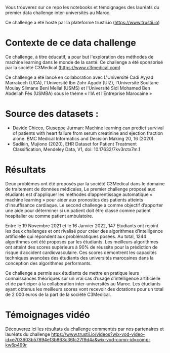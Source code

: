 Vous trouverez sur ce repo les notebooks et témoignages des lauréats du premier data challenge inter-universités au Maroc.

Ce challenge a été hosté par la plateforme trustii.io (https://www.trustii.io)

# Contexte de ce data challenge

Ce challenge, à titre éducatif, a pour but l'exploration des méthodes de machine learning dans le monde de la santé. Ce challenge a été sponsorisé par la société C3Medical (https://www.c3medical.com)

Ce challenge a été lancé en collaboration avec L'Université Cadi Ayyad Marrakech (UCA), l'Université Ibn Zohr Agadir (UIZ), l'Université Soultane Moulay Slimane Beni Mellal (USMS) et l'Université Sidi Mohamed Ben Abdellah Fès (USMBA) sous le thème « l’IA et l’Entreprise Marocaine »

# Source des datasets :
* Davide Chicco, Giuseppe Jurman: Machine learning can predict survival of patients with heart failure from serum creatinine and ejection fraction alone. BMC Medical Informatics and Decision Making 20, 16 (2020).
* Sadikin, Mujiono (2020), EHR Dataset for Patient Treatment Classification, Mendeley Data, V1, doi: 10.17632/7kv3rctx7m.1

# Résultats 

Deux problèmes ont été proposés par la société C3Medical dans le domaine de traitement de données médicales, Le premier challenge proposé aux étudiants est d'appliquer les méthodes d!apprentissage automatique
« machine learning » pour aider aux pronostics des patients atteints d'insuffisance cardiaque. Le second challenge a comme objectif d’apporter une aide pour déterminer si un patient doit être classé comme patient hospitalier ou comme patient ambulatoire.

Entre le 19 Novembre 2021 et le 16 Janvier 2022, 147 Etudiants ont rejoint les deux challenges et ont rivalisé pour créer des algorithmes d’intelligence artificielle qui répondent aux problématiques posées. Au total, 1244 algorithmes ont été proposés par les étudiants. Les meilleurs algorithmes ont atteint des scores supérieurs à 90% de réussite pour la prédiction de risque d’accident cardiovasculaire. 
Ces scores démontrent les capacités techniques avancées des étudiants des universités marocaines dans la conception des algorithmes performants.

Ce challenge a permis aux étudiants de mettre en pratique leurs connaissances théoriques sur un vrai cas d’usage d’intelligence artificielle et de participer à la collaboration inter-universités au Maroc. 
Les étudiants ayant obtenus les meilleurs scores vont recevoir des dotations pour un total de 2 000 euros de la part de la société C3Medical.

# Témoignages vidéo
Découverez ici les résultats du challenge commentés par nos partenaires et lauréats du challenge https://www.trustii.io/videos?wix-vod-video-id=e703603b57894ef3b863c36fc27f9d4a&wix-vod-comp-id=comp-kw6p499r

